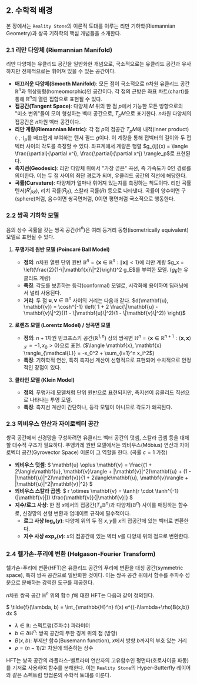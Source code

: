 ## 2. 수학적 배경

본 장에서는 `Reality Stone`의 이론적 토대를 이루는 리만 기하학(Riemannian Geometry)과 쌍곡 기하학의 핵심 개념들을 소개한다.

### 2.1 리만 다양체 (Riemannian Manifold)

리만 다양체는 유클리드 공간을 일반화한 개념으로, 국소적으로는 유클리드 공간과 유사하지만 전체적으로는 휘어져 있을 수 있는 공간이다.

-   **매끄러운 다양체(Smooth Manifold)**: 모든 점이 국소적으로 $n$차원 유클리드 공간 $\mathbb{R}^n$과 위상동형(homeomorphic)인 공간이다. 각 점의 근방은 좌표 차트(chart)를 통해 $\mathbb{R}^n$의 열린 집합으로 표현될 수 있다.
-   **접공간(Tangent Space)**: 다양체 $M$ 위의 한 점 $p$에서 가능한 모든 방향으로의 "미소 변위"들이 모여 형성하는 벡터 공간으로, $T_pM$으로 표기한다. $n$차원 다양체의 접공간은 $n$차원 벡터 공간이다.
-   **리만 계량(Riemannian Metric)**: 각 점 $p$의 접공간 $T_pM$에 내적(inner product) $\langle \cdot, \cdot \rangle_p$를 매끄럽게 부여하는 텐서 필드 $g$이다. 이 계량을 통해 접벡터의 길이와 두 접벡터 사이의 각도를 측정할 수 있다. 좌표계에서 계량은 행렬 $g_{ij}(x) = \langle \frac{\partial}{\partial x^i}, \frac{\partial}{\partial x^j} \rangle_p$로 표현된다.
-   **측지선(Geodesic)**: 리만 다양체 위에서 "가장 곧은" 곡선, 즉 가속도가 0인 경로를 의미한다. 이는 두 점 사이의 최단 경로가 되며, 유클리드 공간의 직선에 해당한다.
-   **곡률(Curvature)**: 다양체가 얼마나 휘어져 있는지를 측정하는 척도이다. 리만 곡률 텐서($R^i{}_{j k\ell}$), 리치 곡률($R_{j\ell}$), 스칼라 곡률($R$) 등으로 나타낸다. 곡률이 양수이면 구(sphere)처럼, 음수이면 쌍곡면처럼, 0이면 평면처럼 국소적으로 행동한다.

### 2.2 쌍곡 기하학 모델

음의 상수 곡률을 갖는 쌍곡 공간($\mathbb{H}^n$)은 여러 등거리 동형(isometrically equivalent) 모델로 표현될 수 있다.

1.  **푸앵카레 원반 모델 (Poincaré Ball Model)**
    -   **정의**: $n$차원 열린 단위 원반 $\mathbb{B}^n = \{ \mathbf{x} \in \mathbb{R}^n : \|\mathbf{x}\| < 1 \}$에 리만 계량 $g_x = \left(\frac{2}{1-\|\mathbf{x}\|^2}\right)^2 g_E$를 부여한 모델. ($g_E$는 유클리드 계량)
    -   **특징**: 각도를 보존하는 등각(conformal) 모델로, 시각화에 용이하여 딥러닝에서 널리 사용된다.
    -   **거리**: 두 점 $\mathbf{u}, \mathbf{v} \in \mathbb{B}^n$ 사이의 거리는 다음과 같다.
        $d(\mathbf{u}, \mathbf{v}) = \cosh^{-1} \left( 1 + 2 \frac{\|\mathbf{u} - \mathbf{v}\|^2}{(1 - \|\mathbf{u}\|^2)(1 - \|\mathbf{v}\|^2)} \right)$

2.  **로렌츠 모델 (Lorentz Model) / 쌍곡면 모델**
    -   **정의**: $n+1$차원 민코프스키 공간($\mathbb{R}^{1,n}$) 상의 쌍곡면 $\mathbb{H}^n = \{ \mathbf{x} \in \mathbb{R}^{n+1} : \langle \mathbf{x}, \mathbf{x} \rangle_{\mathcal{L}} = -1, x_0 > 0 \}$으로 표현. ($\langle \mathbf{x}, \mathbf{x} \rangle_{\mathcal{L}} = -x_0^2 + \sum_{i=1}^n x_i^2$)
    -   **특징**: 기하학적 연산, 특히 측지선 계산이 선형적으로 표현되어 수치적으로 안정적인 장점이 있다.

3.  **클라인 모델 (Klein Model)**
    -   **정의**: 푸앵카레 모델처럼 단위 원반으로 표현되지만, 측지선이 유클리드 직선으로 나타나는 투영 모델.
    -   **특징**: 측지선 계산이 간단하나, 등각 모델이 아니므로 각도가 왜곡된다.

### 2.3 뫼비우스 연산과 자이로벡터 공간

쌍곡 공간에서 신경망을 구성하려면 유클리드 벡터 공간의 덧셈, 스칼라 곱셈 등을 대체할 대수적 구조가 필요하다. 푸앵카레 원반 모델에서는 뫼비우스(Möbius) 연산과 자이로벡터 공간(Gyrovector Space) 이론이 그 역할을 한다. (곡률 $c=1$ 가정)

-   **뫼비우스 덧셈**: $ \mathbf{u} \oplus \mathbf{v} = \frac{(1 + 2\langle\mathbf{u}, \mathbf{v}\rangle + \|\mathbf{v}\|^2)\mathbf{u} + (1 - \|\mathbf{u}\|^2)\mathbf{v}}{1 + 2\langle\mathbf{u}, \mathbf{v}\rangle + \|\mathbf{u}\|^2\|\mathbf{v}\|^2} $
-   **뫼비우스 스칼라 곱셈**: $ r \otimes \mathbf{v} = \tanh(r \cdot \tanh^{-1}(\|\mathbf{v}\|)) \frac{\mathbf{v}}{\|\mathbf{v}\|} $
-   **지수/로그 사상**: 한 점 $x$에서의 접공간($T_x\mathbb{B}^n$)과 다양체($\mathbb{B}^n$) 사이를 매핑하는 함수로, 신경망의 선형 변환과 업데이트 규칙에 필수적이다.
    -   **로그 사상 $\log_x(y)$**: 다양체 위의 두 점 $x, y$를 $x$의 접공간에 있는 벡터로 변환한다.
    -   **지수 사상 $\exp_x(v)$**: $x$의 접공간에 있는 벡터 $v$를 다양체 위의 점으로 변환한다.

### 2.4 헬가손-푸리에 변환 (Helgason-Fourier Transform)

헬가손-푸리에 변환(HFT)은 유클리드 공간의 푸리에 변환을 대칭 공간(symmetric space), 특히 쌍곡 공간으로 일반화한 것이다. 이는 쌍곡 공간 위에서 함수를 주파수 성분으로 분해하는 강력한 도구를 제공한다.

$n$차원 쌍곡 공간 $\mathbb{H}^n$ 위의 함수 $f$에 대한 HFT는 다음과 같이 정의된다.

$ \tilde{f}(\lambda, b) = \int_{\mathbb{H}^n} f(x) e^{(-i\lambda+\rho)B(x,b)} dx $

-   $\lambda \in \mathbb{R}$: 스펙트럼(주파수) 파라미터
-   $b \in \partial\mathbb{H}^n$: 쌍곡 공간의 무한 경계 위의 점 (방향)
-   $B(x,b)$: 부제만 함수(Busemann function), $x$에서 방향 $b$까지의 부호 있는 거리
-   $\rho = (n-1)/2$: 차원에 의존하는 상수

HFT는 쌍곡 공간의 라플라스-벨트라미 연산자의 고유함수인 평면파(호로사이클 파동)를 기저로 사용하여 함수를 분해한다. 이는 `Reality Stone`의 Hyper-Butterfly 레이어와 같은 스펙트럼 방법론의 수학적 토대를 이룬다. 